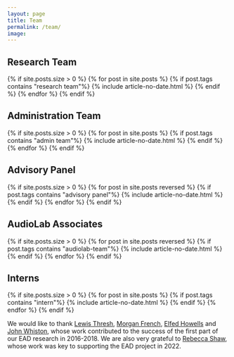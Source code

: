 ```yaml
---
layout: page
title: Team
permalink: /team/
image:
---
```


<head>
<style>
.page__info {
  max-width: 1024px;
  }
.page {
  max-width: 1024px;
}
</style>
</head>

## Research Team
<div class="container">
  <div class="row animate">
    {% if site.posts.size > 0 %}
      {% for post in site.posts %}
        {% if post.tags contains "research team"%}
        {% include article-no-date.html %}
         {% endif %}
      {% endfor %}
    {% endif %}
  </div>
</div>

## Administration Team
<div class="container">
  <div class="row animate">
    {% if site.posts.size > 0 %}
      {% for post in site.posts %}
        {% if post.tags contains "admin team"%}
        {% include article-no-date.html %}
         {% endif %}
      {% endfor %}
    {% endif %}
  </div>
</div>

## Advisory Panel
<div class="container">
  <div class="row animate">
    {% if site.posts.size > 0 %}
      {% for post in site.posts reversed %}
        {% if post.tags contains "advisory panel"%}
        {% include article-no-date.html %}
         {% endif %}
      {% endfor %}
    {% endif %}
  </div>
</div>

## AudioLab Associates
<div class="container">
  <div class="row animate">
    {% if site.posts.size > 0 %}
      {% for post in site.posts reversed %}
        {% if post.tags contains "audiolab-team"%}
        {% include article-no-date.html %}
         {% endif %}
      {% endfor %}
    {% endif %}
  </div>
</div>

## Interns
<div class="container">
  <div class="row animate">
    {% if site.posts.size > 0 %}
      {% for post in site.posts %}
        {% if post.tags contains "intern"%}
        {% include article-no-date.html %}
         {% endif %}
      {% endfor %}
    {% endif %}
  </div>
</div>

We would like to thank [Lewis Thresh](https://www.linkedin.com/in/lewis-thresh-59636510b/), [Morgan French](https://www.linkedin.com/in/morgan-french-19a437160/), [Elfed Howells](https://www.linkedin.com/in/elfedhowells/) and [John Whiston](https://rts.org.uk/person/john-whiston), whose work contributed to the success of the first part of our EAD research in 2016-2018. We are also very grateful to [Rebecca Shaw](https://www.linkedin.com/in/beckyshawpa/), whose work was key to supporting the EAD project in 2022.